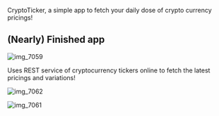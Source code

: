 CryptoTicker, a simple app to fetch your daily dose of crypto currency pricings!


## (Nearly) Finished app

![img_7059](https://user-images.githubusercontent.com/11975614/38470583-a45e52b2-3b82-11e8-819d-d93579683009.PNG) 

Uses REST service of cryptocurrency tickers online to fetch the latest pricings and variations!

![img_7062](https://user-images.githubusercontent.com/11975614/38470564-68b43d08-3b82-11e8-80d8-9c5ce248ec29.PNG)


![img_7061](https://user-images.githubusercontent.com/11975614/38470578-933efa86-3b82-11e8-98f2-c3a9d45f6f1f.PNG)


